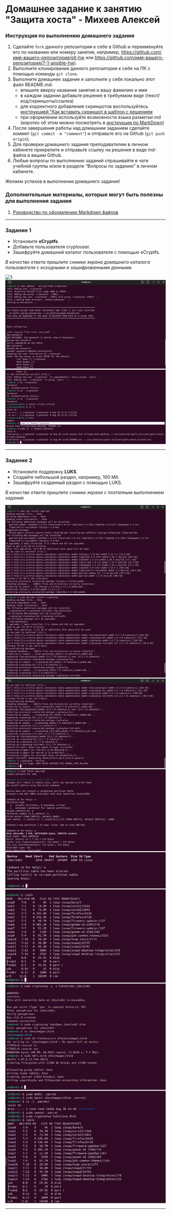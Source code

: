 # Домашнее задание к занятию "Защита хоста" - Михеев Алексей


### Инструкция по выполнению домашнего задания

   1. Сделайте `fork` данного репозитория к себе в Github и переименуйте его по названию или номеру занятия, например, https://github.com/имя-вашего-репозитория/git-hw или  https://github.com/имя-вашего-репозитория/7-1-ansible-hw).
   2. Выполните клонирование данного репозитория к себе на ПК с помощью команды `git clone`.
   3. Выполните домашнее задание и заполните у себя локально этот файл README.md:
      - впишите вверху название занятия и вашу фамилию и имя
      - в каждом задании добавьте решение в требуемом виде (текст/код/скриншоты/ссылка)
      - для корректного добавления скриншотов воспользуйтесь [инструкцией "Как вставить скриншот в шаблон с решением](https://github.com/netology-code/sys-pattern-homework/blob/main/screen-instruction.md)
      - при оформлении используйте возможности языка разметки md (коротко об этом можно посмотреть в [инструкции  по MarkDown](https://github.com/netology-code/sys-pattern-homework/blob/main/md-instruction.md))
   4. После завершения работы над домашним заданием сделайте коммит (`git commit -m "comment"`) и отправьте его на Github (`git push origin`);
   5. Для проверки домашнего задания преподавателем в личном кабинете прикрепите и отправьте ссылку на решение в виде md-файла в вашем Github.
   6. Любые вопросы по выполнению заданий спрашивайте в чате учебной группы и/или в разделе “Вопросы по заданию” в личном кабинете.
   
Желаем успехов в выполнении домашнего задания!
   
### Дополнительные материалы, которые могут быть полезны для выполнения задания

1. [Руководство по оформлению Markdown файлов](https://gist.github.com/Jekins/2bf2d0638163f1294637#Code)

---

### Задание 1

   - Установите **eCryptfs**.
   - Добавьте пользователя cryptouser.
   - Зашифруйте домашний каталог пользователя с помощью eCryptfs.

*В качестве ответа пришлите снимки экрана домашнего каталога пользователя с исходными и зашифрованными данными.*

![1]([https://github.com/Alm798/13.02/blob/main/img/1.png)
![2](https://github.com/Alm798/13.02/blob/main/img/2.png)
![3](https://github.com/Alm798/13.02/blob/main/img/3.png)

---

### Задание 2

   - Установите поддержку **LUKS**.
   - Создайте небольшой раздел, например, 100 Мб.
   - Зашифруйте созданный раздел с помощью LUKS.

*В качестве ответа пришлите снимки экрана с поэтапным выполнением задания.*

![4](https://github.com/Alm798/13.02/blob/main/img/4.png)
![1](https://github.com/Alm798/13.02/blob/main/img/5.png)
![1](https://github.com/Alm798/13.02/blob/main/img/6.png)
![1](https://github.com/Alm798/13.02/blob/main/img/7.png)
![1](https://github.com/Alm798/13.02/blob/main/img/8.png)
![1](https://github.com/Alm798/13.02/blob/main/img/9.png)
![1](https://github.com/Alm798/13.02/blob/main/img/10.png)
![1](https://github.com/Alm798/13.02/blob/main/img/11.png)

---

